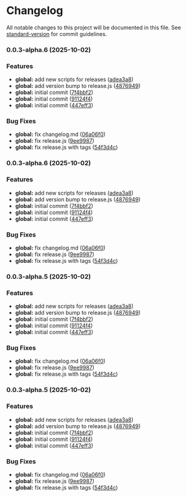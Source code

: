 # Changelog

All notable changes to this project will be documented in this file. See [standard-version](https://github.com/conventional-changelog/standard-version) for commit guidelines.

### 0.0.3-alpha.6 (2025-10-02)


### Features

* **global:** add new scripts for releases ([adea3a8](https://github.com/Hvlikk/inz_be/commit/adea3a83030f044ebb3c5fe7e2bfc5c113140dd2))
* **global:** add version bump to release.js ([4876949](https://github.com/Hvlikk/inz_be/commit/48769495e312dce42fac90e2b1b3ace4d9cdc818))
* **global:** initial commit ([7f4bbf2](https://github.com/Hvlikk/inz_be/commit/7f4bbf2558d6d44b7564db7b17770f1d8c9b7c19))
* **global:** initial commit ([91124f4](https://github.com/Hvlikk/inz_be/commit/91124f4828bf698616823bd70448b71d2780f77e))
* **global:** initial commit ([447eff3](https://github.com/Hvlikk/inz_be/commit/447eff3cca0d4b675135f8016b8fc533c7d95e2c))


### Bug Fixes

* **global:** fix changelog.md ([06a06f0](https://github.com/Hvlikk/inz_be/commit/06a06f09b346410145085f668421dfb1087e1ccc))
* **global:** fix release.js ([9ee9987](https://github.com/Hvlikk/inz_be/commit/9ee99873ef053fe1ec6bb7250bca7420bf011389))
* **global:** fix release.js with tags ([54f3d4c](https://github.com/Hvlikk/inz_be/commit/54f3d4cee3250153c47a382a7f16b91dedd97ad3))

### 0.0.3-alpha.6 (2025-10-02)


### Features

* **global:** add new scripts for releases ([adea3a8](https://github.com/Hvlikk/inz_be/commit/adea3a83030f044ebb3c5fe7e2bfc5c113140dd2))
* **global:** add version bump to release.js ([4876949](https://github.com/Hvlikk/inz_be/commit/48769495e312dce42fac90e2b1b3ace4d9cdc818))
* **global:** initial commit ([7f4bbf2](https://github.com/Hvlikk/inz_be/commit/7f4bbf2558d6d44b7564db7b17770f1d8c9b7c19))
* **global:** initial commit ([91124f4](https://github.com/Hvlikk/inz_be/commit/91124f4828bf698616823bd70448b71d2780f77e))
* **global:** initial commit ([447eff3](https://github.com/Hvlikk/inz_be/commit/447eff3cca0d4b675135f8016b8fc533c7d95e2c))


### Bug Fixes

* **global:** fix changelog.md ([06a06f0](https://github.com/Hvlikk/inz_be/commit/06a06f09b346410145085f668421dfb1087e1ccc))
* **global:** fix release.js ([9ee9987](https://github.com/Hvlikk/inz_be/commit/9ee99873ef053fe1ec6bb7250bca7420bf011389))
* **global:** fix release.js with tags ([54f3d4c](https://github.com/Hvlikk/inz_be/commit/54f3d4cee3250153c47a382a7f16b91dedd97ad3))

### 0.0.3-alpha.5 (2025-10-02)


### Features

* **global:** add new scripts for releases ([adea3a8](https://github.com/Hvlikk/inz_be/commit/adea3a83030f044ebb3c5fe7e2bfc5c113140dd2))
* **global:** add version bump to release.js ([4876949](https://github.com/Hvlikk/inz_be/commit/48769495e312dce42fac90e2b1b3ace4d9cdc818))
* **global:** initial commit ([7f4bbf2](https://github.com/Hvlikk/inz_be/commit/7f4bbf2558d6d44b7564db7b17770f1d8c9b7c19))
* **global:** initial commit ([91124f4](https://github.com/Hvlikk/inz_be/commit/91124f4828bf698616823bd70448b71d2780f77e))
* **global:** initial commit ([447eff3](https://github.com/Hvlikk/inz_be/commit/447eff3cca0d4b675135f8016b8fc533c7d95e2c))


### Bug Fixes

* **global:** fix changelog.md ([06a06f0](https://github.com/Hvlikk/inz_be/commit/06a06f09b346410145085f668421dfb1087e1ccc))
* **global:** fix release.js ([9ee9987](https://github.com/Hvlikk/inz_be/commit/9ee99873ef053fe1ec6bb7250bca7420bf011389))
* **global:** fix release.js with tags ([54f3d4c](https://github.com/Hvlikk/inz_be/commit/54f3d4cee3250153c47a382a7f16b91dedd97ad3))

### 0.0.3-alpha.5 (2025-10-02)


### Features

* **global:** add new scripts for releases ([adea3a8](https://github.com/Hvlikk/inz_be/commit/adea3a83030f044ebb3c5fe7e2bfc5c113140dd2))
* **global:** add version bump to release.js ([4876949](https://github.com/Hvlikk/inz_be/commit/48769495e312dce42fac90e2b1b3ace4d9cdc818))
* **global:** initial commit ([7f4bbf2](https://github.com/Hvlikk/inz_be/commit/7f4bbf2558d6d44b7564db7b17770f1d8c9b7c19))
* **global:** initial commit ([91124f4](https://github.com/Hvlikk/inz_be/commit/91124f4828bf698616823bd70448b71d2780f77e))
* **global:** initial commit ([447eff3](https://github.com/Hvlikk/inz_be/commit/447eff3cca0d4b675135f8016b8fc533c7d95e2c))


### Bug Fixes

* **global:** fix changelog.md ([06a06f0](https://github.com/Hvlikk/inz_be/commit/06a06f09b346410145085f668421dfb1087e1ccc))
* **global:** fix release.js ([9ee9987](https://github.com/Hvlikk/inz_be/commit/9ee99873ef053fe1ec6bb7250bca7420bf011389))
* **global:** fix release.js with tags ([54f3d4c](https://github.com/Hvlikk/inz_be/commit/54f3d4cee3250153c47a382a7f16b91dedd97ad3))
